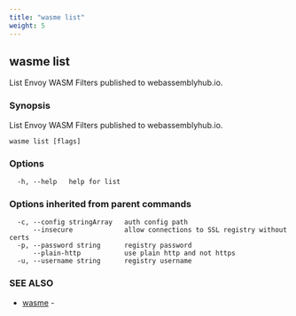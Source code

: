 ```yaml
---
title: "wasme list"
weight: 5
---
```

## wasme list

List Envoy WASM Filters published to webassemblyhub.io.

### Synopsis

List Envoy WASM Filters published to webassemblyhub.io.

```
wasme list [flags]
```

### Options

```
  -h, --help   help for list
```

### Options inherited from parent commands

```
  -c, --config stringArray   auth config path
      --insecure             allow connections to SSL registry without certs
  -p, --password string      registry password
      --plain-http           use plain http and not https
  -u, --username string      registry username
```

### SEE ALSO

* [wasme](../wasme)	 - 

